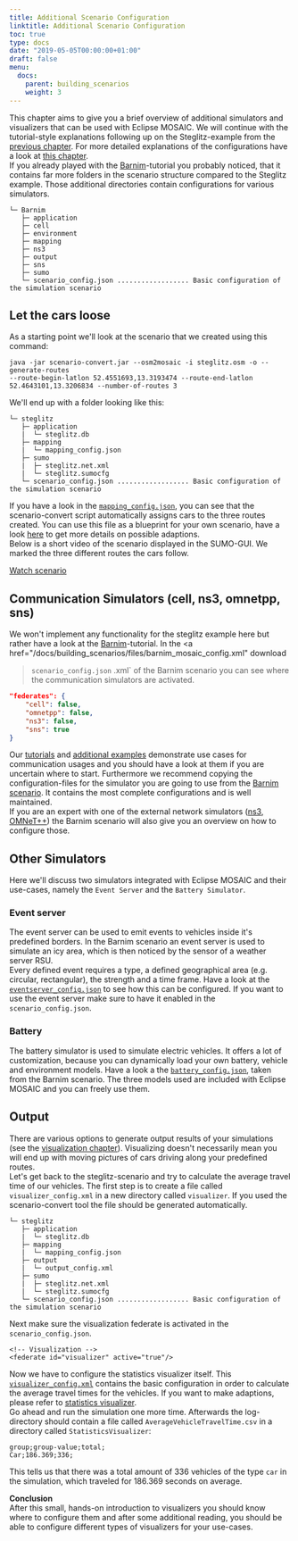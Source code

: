 ```yaml
---
title: Additional Scenario Configuration
linktitle: Additional Scenario Configuration
toc: true
type: docs
date: "2019-05-05T00:00:00+01:00"
draft: false
menu:
  docs:
    parent: building_scenarios
    weight: 3
---
```


This chapter aims to give you a brief overview of additional simulators and visualizers that can be used with Eclipse MOSAIC.
We will continue with the tutorial-style explanations following up on the Steglitz-example from the
[previous chapter](/docs/building_scenarios/scenario_convert). For more detailed explanations of the configurations have a
look at [this chapter](/docs/building_scenarios/scenarios).  
If you already played with the [Barnim](/tutorials/barnim_basic)-tutorial you probably noticed, that it contains far
more folders in the scenario structure compared to the Steglitz example. Those additional directories contain
configurations for various simulators.

```FOLDER
└─ Barnim
   ├─ application
   ├─ cell
   ├─ environment
   ├─ mapping
   ├─ ns3
   ├─ output
   ├─ sns
   ├─ sumo
   └─ scenario_config.json .................. Basic configuration of the simulation scenario
```

## Let the cars loose

As a starting point we'll look at the scenario that we created using this command:
```
java -jar scenario-convert.jar --osm2mosaic -i steglitz.osm -o --generate-routes
--route-begin-latlon 52.4551693,13.3193474 --route-end-latlon 52.4643101,13.3206834 --number-of-routes 3
```
We'll end up with a folder looking like this:

```FOLDER
└─ steglitz
   ├─ application
   |  └─ steglitz.db
   ├─ mapping
   |  └─ mapping_config.json
   ├─ sumo
   |  ├─ steglitz.net.xml
   |  └─ steglitz.sumocfg
   └─ scenario_config.json .................. Basic configuration of the simulation scenario
```

If you have a look in the <a href="/docs/building_scenarios/files/steglitz_mapping_config.json" download>`mapping_config.json`</a>, 
you can see that the scenario-convert script automatically assigns cars to the three routes created. You can use this
file as a blueprint for your own scenario, have a look [here](/docs/building_scenarios/scenarios/#applications-and-mapping)
to get more details on possible adaptions.  
Below is a short video of the scenario displayed in the SUMO-GUI. We marked the three different routes the cars
follow.

[Watch scenario](/docs/building_scenarios/images/steglitz_routes.mp4)

## Communication Simulators (cell, ns3, omnetpp, sns)

We won't implement any functionality for the steglitz example here but rather have a look at the
[Barnim](/tutorials/barnim_basic)-tutorial. In the <a href="/docs/building_scenarios/files/barnim_mosaic_config.xml" download
>`scenario_config.json`
.xml`</a> of the Barnim scenario you can
see where the communication simulators are activated.
```json
"federates": {
    "cell": false,
    "omnetpp": false,
    "ns3": false,
    "sns": true
}
```
Our [tutorials](/tutorials) and [additional examples](/docs/simulators/application_simulator/#additional-examples)
demonstrate use cases for
communication usages and you should have a look at them if you are uncertain where to start. Furthermore we
recommend copying the configuration-files for the simulator you are going to use from the [Barnim scenario](/tutorials/barnim_basic/). It
contains the most complete configurations and is well maintained.  
If you are an expert with one of the external network simulators ([ns3](/docs/simulators/network_simulator_ns3), [OMNeT++](/docs/simulators/network_simulator_omnetpp)) the Barnim scenario will also give
you an overview on how to configure those.

## Other Simulators

Here we'll discuss two simulators integrated with Eclipse MOSAIC and their use-cases, namely the `Event Server` and the
`Battery Simulator`.

### Event server
The event server can be used to emit events to vehicles inside it's predefined borders. In the Barnim scenario
an event server is used to simulate an icy area, which is then noticed by the sensor of a weather server RSU.  
Every defined event requires a type, a defined geographical area (e.g. circular, rectangular), the strength and a time frame. Have a look
 at the <a href="/docs/building_scenarios/files/eventserver_config.json" download>`eventserver_config.json`</a> to see how this can be
configured. If you want to use the event server make sure to have it enabled in the `scenario_config.json`.

### Battery
The battery simulator is used to simulate electric vehicles. It offers a lot of customization, because you can
dynamically load your own battery, vehicle and environment models. Have a look a the <a href="/docs/building_scenarios/files/battery_config.json" download>`battery_config.json`</a>, taken from the Barnim scenario.
The three models used are included with Eclipse MOSAIC and you can freely use them. 

## Output

There are various options to generate output results of your simulations (see the
[visualization chapter](/docs/visualization/filevis)). Visualizing doesn't necessarily mean you
will end up with moving pictures of cars driving along your predefined routes.  
Let's get back to the steglitz-scenario and try to calculate the average travel time of our vehicles.
The first step is to create a file called `visualizer_config.xml` in a new directory called `visualizer`.
If you used the scenario-convert tool the file should be generated automatically. 

```FOLDER
└─ steglitz
   ├─ application
   |  └─ steglitz.db
   ├─ mapping
   |  └─ mapping_config.json
   ├─ output
   |  └─ output_config.xml
   ├─ sumo
   |  ├─ steglitz.net.xml
   |  └─ steglitz.sumocfg
   └─ scenario_config.json .................. Basic configuration of the simulation scenario
```

Next make sure the visualization federate is activated in the `scenario_config.json`.
```
<!-- Visualization -->
<federate id="visualizer" active="true"/>
```
Now we have to configure the statistics visualizer itself. This <a href="/docs/building_scenarios/files/steglitz_visualizer_config.xml" download>`visualizer_config.xml`</a> contains the basic
configuration in order to calculate the average travel times for the vehicles. If you want to make adaptions, please
refer to [statistics visualizer](/docs/visualization/statistics).  
Go ahead and run the simulation one more time. Afterwards the log-directory should contain a file called 
`AverageVehicleTravelTime.csv` in a directory called `StatisticsVisualizer`:
```
group;group-value;total;
Car;186.369;336;
```
This tells us that there was a total amount of 336 vehicles of the type `car` in the simulation, which traveled
for 186.369  seconds on average.

__Conclusion__  
After this small, hands-on introduction to visualizers you should know where to configure them and after some additional
reading, you should be able to configure different types of visualizers for your use-cases.